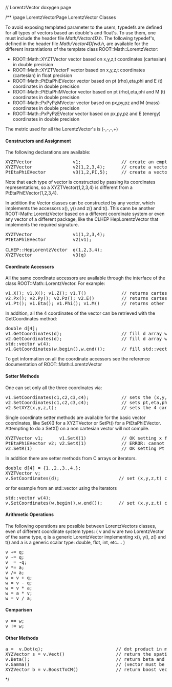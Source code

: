 // LorentzVector doxygen page

/** \page LorentzVectorPage LorentzVector Classes

To avoid exposing templated parameter to the users, typedefs are defined for all types of vectors based an double's and float's. To use them, one must include the header file _Math/Vector4D.h_. The following typedef's, defined in the header file _Math/Vector4Dfwd.h_, are available for the different instantiations of the template class ROOT::Math::LorentzVector:

*   ROOT::Math::XYZTVector vector based on x,y,z,t coordinates (cartesian) in double precision
*   ROOT::Math::XYZTVectorF vector based on x,y,z,t coordinates (cartesian) in float precision
*   ROOT::Math::PtEtaPhiEVector vector based on pt (rho),eta,phi and E (t) coordinates in double precision
*   ROOT::Math::PtEtaPhiMVector vector based on pt (rho),eta,phi and M (t) coordinates in double precision
*   ROOT::Math::PxPyPzMVector vector based on px,py,pz and M (mass) coordinates in double precision
*   ROOT::Math::PxPyPzEVector vector based on px,py,pz and E (energy) coordinates in double precision

The metric used for all the LorentzVector's is (-,-,-,+)

#### Constructors and Assignment

The following declarations are available:

<pre>XYZTVector               v1;               // create an empty vector (x = 0, y = 0, z = 0, t = 0)
XYZTVector               v2(1,2,3,4);      // create a vector with x=1, y = 2, z = 3, t = 4
PtEtaPhiEVector          v3(1,2,PI,5);     // create a vector with pt = 1, eta = 2, phi = PI, E = 5
</pre>

Note that each type of vector is constructed by passing its coordinates representations, so a XYZTVector(1,2,3,4) is different from a PtEtaPhiEVector(1,2,3,4).

In addition the Vector classes can be constructed by any vector, which implements the accessors x(), y() and z() and t(). This cann be another ROOT::Math::LorentzVector based on a different coordinate system or even any vector of a different package, like the CLHEP HepLorentzVector that implements the required signature.

<pre>XYZTVector               v1(1,2,3,4);
PtEtaPhiEVector          v2(v1);

CLHEP::HepLorentzVector  q(1,2,3,4);
XYZTVector               v3(q)
</pre>

#### Coordinate Accessors

All the same coordinate accessors are available through the interface of the class ROOT::Math::LorentzVector. For example:

<pre>v1.X(); v1.X(); v1.Z(); v1.T()             // returns cartesian components for the cartesian vector v1
v2.Px(); v2.Py(); v2.Pz(); v2.E()          // returns cartesian components for the cylindrical vector v2
v1.Pt(); v1.Eta(); v1.Phi(); v1.M()        // returns other components for the cartesian vector v1
</pre>

In addition, all the 4 coordinates of the vector can be retrieved with the GetCoordinates method:

<pre>double d[4];
v1.GetCoordinates(d);                      // fill d array with (x,y,z,t) components of v1
v2.GetCoordinates(d);                      // fill d array with (pt,eta,phi,e) components of v2
std::vector <double>w(4);
v1.GetCoordinates(w.begin(),w.end());      // fill std::vector with (x,y,z,t) components of v1</double> </pre>

To get information on all the coordinate accessors see the reference documentation of ROOT::Math::LorentzVector

#### Setter Methods

One can set only all the three coordinates via:

<pre>v1.SetCoordinates(c1,c2,c3,c4);            // sets the (x,y,z,t) for a XYZTVector
v2.SetCoordinates(c1,c2,c3,c4);            // sets pt,eta,phi,e for a PtEtaPhiEVector
v2.SetXYZ(x,y,z,t);                        // sets the 4 cartesian components for the PtEtaPhiEVector
</pre>

Single coordinate setter methods are available for the basic vector coordinates, like SetX() for a XYZTVector or SetPt() for a PtEtaPhiEVector. Attempting to do a SetX() on a non cartesian vector will not compile.

<pre>XYZTVector v1;      v1.SetX(1)             // OK setting x for a cartesian vector
PtEtaPhiEVector v2; v2.SetX(1)             // ERROR: cannot set X for a non-cartesian vector. Method will not compile
v2.SetR(1)                                 // OK setting Pt for a  PtEtaPhiEVector vector
</pre>

In addition there are setter methods from C arrays or iterators.

<pre>double d[4] = {1.,2.,3.,4.};
XYZTVector v;
v.SetCoordinates(d);                      // set (x,y,z,t) components of v using values from d
</pre>

or for example from an std::vector using the iterators

<pre>std::vector <double>w(4);
v.SetCoordinates(w.begin(),w.end());      // set (x,y,z,t) components of v using values from w</double> </pre>

#### Arithmetic Operations

The following operations are possible between LorentzVectors classes, even of different coordinate system types: ( v and w are two LorentzVector of the same type, q is a generic LorentzVector implementing x(), y(), z() and t() and a is a generic scalar type: double, flot, int, etc.... )

<pre>v += q;
v -= q;
v  = -q;
v *= a;
v /= a;
w = v + q;
w = v - q;
w = v * a;
w = a * v;
w = v / a;
</pre>

#### Comparison

<pre>v == w;
v != w;
</pre>

#### Other Methods

<pre>a =  v.Dot(q);                           // dot product in metric (+,+,+,-) of two LorentzVector's
XYZVector s = v.Vect()                   // return the spatial components (x,y,z)
v.Beta();                                // return beta and gamma value
v.Gamma()                                // (vector must be time-like otherwise result is meaningless)
XYZVector b = v.BoostToCM()              // return boost vector which will bring the Vector in its mas frame (P=0)
</pre>

*/
